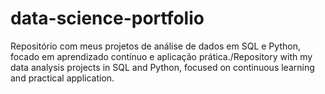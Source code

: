 # data-science-portfolio
Repositório com meus projetos de análise de dados em SQL e Python, focado em aprendizado contínuo e aplicação prática./Repository with my data analysis projects in SQL and Python, focused on continuous learning and practical application.
